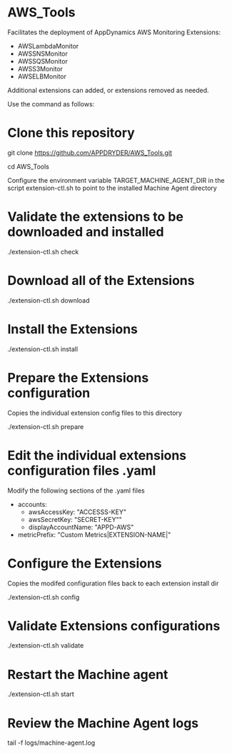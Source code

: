 # AWS_Tools

Facilitates the deployment of AppDynamics AWS Monitoring Extensions:

  - AWSLambdaMonitor
  - AWSSNSMonitor
  - AWSSQSMonitor
  - AWSS3Monitor
  - AWSELBMonitor

Additional extensions can added, or extensions removed as needed.

Use the command as follows:

# Clone this repository
git clone https://github.com/APPDRYDER/AWS_Tools.git

cd AWS_Tools

Configure the environment variable TARGET_MACHINE_AGENT_DIR in the script extension-ctl.sh to point to the installed Machine Agent directory

# Validate the extensions to be downloaded and installed
./extension-ctl.sh check

# Download all of the Extensions
./extension-ctl.sh download

# Install the Extensions
./extension-ctl.sh install

# Prepare the Extensions configuration
Copies the individual extension config files to this directory

./extension-ctl.sh prepare

# Edit the individual extensions configuration files .yaml
Modify the following sections of the .yaml files
* accounts:
  + awsAccessKey: "ACCESSS-KEY"
  + awsSecretKey: "SECRET-KEY""
  + displayAccountName: "APPD-AWS"
* metricPrefix: "Custom Metrics|EXTENSION-NAME|"

# Configure the Extensions
Copies the modifed configuration files back to each extension install dir

./extension-ctl.sh config

# Validate Extensions configurations
./extension-ctl.sh validate

# Restart the Machine agent
./extension-ctl.sh start

# Review the Machine Agent logs
tail -f logs/machine-agent.log
